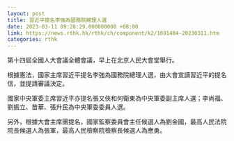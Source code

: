 ```yaml
---
layout: post
title: 習近平提名李強為國務院總理人選
date: 2023-03-11 09:28:29.000000000 +08:00
link: https://news.rthk.hk/rthk/ch/component/k2/1691484-20230311.htm
categories: rthk
---
```


第十四屆全國人大會議全體會議，早上在北京人民大會堂舉行。

根據憲法，國家主席習近平提名李強為國務院總理人選，由大會宣讀習近平的提名信，並提請審議決定。

國家中央軍委主席習近平亦提名張又俠和何衛東為中央軍委副主席人選；李尚福、劉振立、苗華、張升民為中央軍委委員人選。

另外，根據大會主席團提名，國家監察委員會主任候選人為劉金國，最高人民法院院長候選人為張軍，最高人民檢察院檢察長候選人為應勇。
